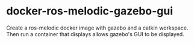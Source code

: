 # docker-ros-melodic-gazebo-gui
Create a ros-melodic docker image with gazebo and a catkin workspace. Then run a container that displays allows gazebo's GUI to be displayed.
